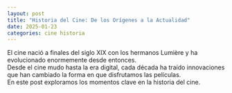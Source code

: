 ```yaml
---
layout: post
title: "Historia del Cine: De los Orígenes a la Actualidad"
date: 2025-01-23
categories: cine historia
---
```


El cine nació a finales del siglo XIX con los hermanos Lumière y ha evolucionado enormemente desde entonces.  
Desde el cine mudo hasta la era digital, cada década ha traído innovaciones que han cambiado la forma en que disfrutamos las películas.  
En este post exploramos los momentos clave en la historia del cine.  